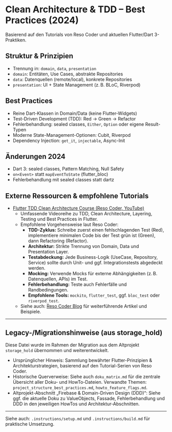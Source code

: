 # Clean Architecture & TDD – Best Practices (2024)

Basierend auf den Tutorials von Reso Coder und aktuellen Flutter/Dart 3-Praktiken.

## Struktur & Prinzipien
- Trennung in: `domain`, `data`, `presentation`
- `domain`: Entitäten, Use Cases, abstrakte Repositories
- `data`: Datenquellen (remote/local), konkrete Repositories
- `presentation`: UI + State Management (z. B. BLoC, Riverpod)

## Best Practices
- Reine Dart-Klassen in Domain/Data (keine Flutter-Widgets)
- Test-Driven Development (TDD): Red → Green → Refactor
- Fehlerbehandlung: sealed classes, `Either`, `Option` oder eigene Result-Typen
- Moderne State-Management-Optionen: Cubit, Riverpod
- Dependency Injection: `get_it`, `injectable`, Async-Init

## Änderungen 2024
- Dart 3: sealed classes, Pattern Matching, Null Safety
- `on<Event>` statt `mapEventToState` (flutter_bloc)
- Fehlerbehandlung mit sealed classes statt dartz

## Externe Ressourcen & empfohlene Tutorials
- [Flutter TDD Clean Architecture Course (Reso Coder, YouTube)](https://www.youtube.com/playlist?list=PLB6lc7nQ1n4jT2-J_bApC4l3pH0k8B1f2)
  - Umfassende Videoreihe zu TDD, Clean Architecture, Layering, Testing und Best Practices in Flutter.
  - Empfohlene Vorgehensweise laut Reso Coder:
    - **TDD-Zyklus:** Schreibe zuerst einen fehlschlagenden Test (Red), implementiere minimalen Code bis der Test grün ist (Green), dann Refactoring (Refactor).
    - **Architektur:** Strikte Trennung von Domain, Data und Presentation Layer.
    - **Testabdeckung:** Jede Business-Logik (UseCase, Repository, Service) sollte durch Unit- und ggf. Integrationstests abgedeckt werden.
    - **Mocking:** Verwende Mocks für externe Abhängigkeiten (z. B. Datenquellen, APIs) im Test.
    - **Fehlerbehandlung:** Teste auch Fehlerfälle und Randbedingungen.
    - **Empfohlene Tools:** `mockito`, `flutter_test`, ggf. `bloc_test` oder `riverpod_test`.
  - Siehe auch: [Reso Coder Blog](https://resocoder.com/) für weiterführende Artikel und Beispiele.

---

## Legacy-/Migrationshinweise (aus storage_hold)

Diese Datei wurde im Rahmen der Migration aus dem Altprojekt `storage_hold` übernommen und weiterentwickelt.

- Ursprünglicher Hinweis: Sammlung bewährter Flutter-Prinzipien & Architekturstrategien, basierend auf den Tutorial-Serien von Reso Coder.
- Historische Querverweise: Siehe auch `doku_matrix.md` für die zentrale Übersicht aller Doku- und HowTo-Dateien. Verwandte Themen: `project_structure_best_practices.md`, `howto_feature_flags.md`.
- Altprojekt-Abschnitt „Firebase & Domain-Driven Design (DDD)“: Siehe ggf. die aktuelle Doku zu ValueObjects, Fassade, Fehlerbehandlung und DDD in den jeweiligen HowTos und Architektur-Abschnitten.

---

Siehe auch: `.instructions/setup.md` und `.instructions/build.md` für praktische Umsetzung.
